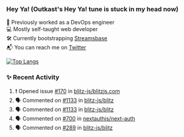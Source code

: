 ### Hey Ya! (Outkast's Hey Ya! tune is stuck in my head now)

💼 Previously worked as a DevOps engineer  
💻 Mostly self-taught web developer  
🛠️ Currently bootstrapping [Streamsbase](https://streamsbase.com)  
📬 You can reach me on [Twitter](https://twitter.com/LoriKarikari)

[![Top Langs](https://github-readme-stats.vercel.app/api/top-langs/?username=LoriKarikari&layout=compact)](https://github.com/LoriKarikari/github-readme-stats)

### ✨ Recent Activity

<!--START_SECTION:activity-->
1. ❗️ Opened issue [#170](https://github.com//blitz-js/blitzjs.com/issues/170) in [blitz-js/blitzjs.com](https://github.com//blitz-js/blitzjs.com)
2. 🗣 Commented on [#1133](https://github.com//blitz-js/blitz/issues/1133) in [blitz-js/blitz](https://github.com//blitz-js/blitz)
3. 🗣 Commented on [#1133](https://github.com//blitz-js/blitz/issues/1133) in [blitz-js/blitz](https://github.com//blitz-js/blitz)
4. 🗣 Commented on [#700](https://github.com//nextauthjs/next-auth/issues/700) in [nextauthjs/next-auth](https://github.com//nextauthjs/next-auth)
5. 🗣 Commented on [#289](https://github.com//blitz-js/blitz/issues/289) in [blitz-js/blitz](https://github.com//blitz-js/blitz)
<!--END_SECTION:activity-->
